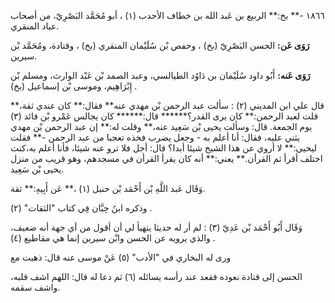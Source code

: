 ١٨٦٦ -** بخ:** الربيع بن عَبد الله بن خطاف الأحدب (١) ، أبو مُحَمَّد البَصْرِيّ، من أصحاب عباد المنقري.

**رَوَى عَن:** الحسن البَصْرِيّ (بخ) ، وحفص بْن سُلَيْمان المنقري (بخ) ، وقتادة، ومُحَمَّد بْن سيرين.

**رَوَى عَنه:** أَبُو داود سُلَيْمان بن دَاوُد الطيالسي، وعبد الصمد بْن عَبْد الوارث، ومسلم بْن إِبْرَاهِيم، وموسى بْن إسماعيل (بخ) .

قال علي ابن المديني (٢) : سألت عبد الرحمن بْن مهدي عنه** فقال:** كان عندي ثقة،** قلت لعبد الرحمن:** كان يرى القدر؟****** قال:****** كان يجالس عَمْرو بْن فائد (٣) يوم الجمعة. قال: وسألت يحيى بْن سَعِيد عنه،** وقلت له:** إن عبد الرحمن بْن مهدي يثني عليه، فقال: أنا أعلم به - وجعل يضرب فخذه تعجبا من عبد الرحمن -** فقلت ليحيى:** لا أروي عن هذا الشيخ شيئا أبدا؟ قال: أجل فلا ترو عنه شيئا، فأنا أعلم به،كنت اختلف أقرأ ثم القرأن.** يعني:** أنه كان يقرأ القرأن في مسجدهم، وهو قريب من منزل يحيى بْن سَعِيد.

وَقَال عَبد اللَّهِ بْن أَحْمَد بْن حنبل (١) ،** عَن أَبِيهِ:** ثقة.

وذكره ابنُ حِبَّان فِي كتاب "الثقات" (٢) .

وَقَال أَبُو أَحْمَد بْن عَدِيّ (٣) : لم أر له حديثا يتهيأ لي أن أقول من أي جهة أنه ضعيف، والذي يرويه عن الحسن وابْن سيرين إنما هي مقاطيع (٤) .

ورى له البخاري في "الأدب" (٥) عَنْ موسى عنه قال: ذهبت مع

الحسن إلى قتادة نعوده فقعد عند رأسه يسائله (٦) ثم دعا له قال: اللهم اشف قلبه، واشف سقمه.
